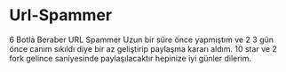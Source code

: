 # Url-Spammer
6 Botla Beraber URL Spammer  Uzun bir süre önce yapmıştım ve 2 3 gün önce canım sıkıldı diye bir az geliştirip paylaşma kararı aldım.  10 star ve 2 fork gelince saniyesinde paylaşılacaktır hepinize iyi günler dilerim.
